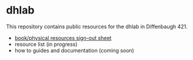 # dhlab

This repository contains public resources for the dhlab in Diffenbaugh 421. 

- [book/physical resources sign-out sheet](https://github.com/fsu-pih/dhlab/blob/master/CheckOutSheet.csv)
- resource list (in progress)
- how to guides and documentation (coming soon)

